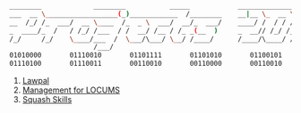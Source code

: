```sh
________             ________           _____            ___________________________
___  __ \__________________(_)____________  /________    __|__ \_  __ \_|__ \_|__  /
__  /_/ /_  ___/  __ \____  /_  _ \  ___/  __/_  ___/    ____/ /  / / /___/ /__/_ < 
_  ____/_  /   / /_/ /___  / /  __/ /__ / /_ _(__  )     _  __// /_/ /_  __/____/ / 
/_/     /_/    \____/___  /  \___/\___/ \__/ /____/      /____/\____/ /____//____/  
                     /___/          
01010000       01110010       01101111       01101010       01100101       01100011      
01110100       01110011       00110010       00110000       00110010       00110011 
```

1. [Lawpal](./lawpal/README.md)
1. [Management for LOCUMS](./locums/README.md)
1. [Squash Skills](./squash/README.md)